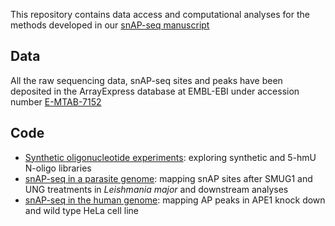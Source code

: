 
This repository contains data access and computational analyses for the methods developed in our [snAP-seq manuscript](https://www.nature.com/articles/s41557-019-0279-9)

## Data

All the raw sequencing data, snAP-seq sites and peaks have been deposited in the ArrayExpress database at EMBL-EBI under accession number [E-MTAB-7152](https://www.ebi.ac.uk/arrayexpress/experiments/E-MTAB-7152)


## Code

- [Synthetic oligonucleotide experiments](oligo.md): exploring synthetic and 5-hmU N-oligo libraries
- [snAP-seq in a parasite genome](leishmania.md): mapping snAP sites after SMUG1 and UNG treatments in *Leishmania major* and downstream analyses
- [snAP-seq in the human genome](hela.md): mapping AP peaks in APE1 knock down and wild type HeLa cell line
